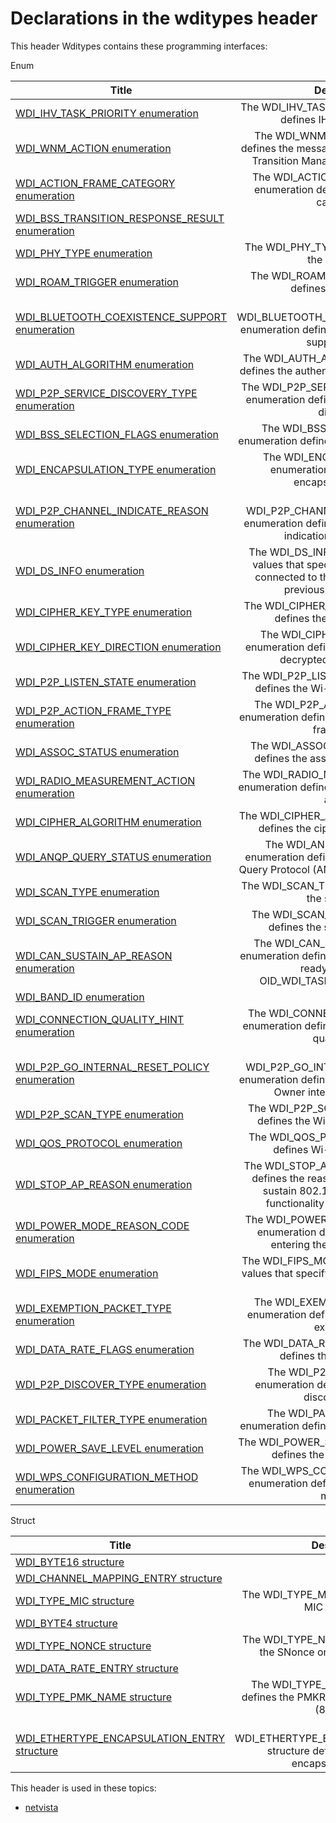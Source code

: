 # Declarations in the wditypes header
This header Wditypes contains these programming interfaces:

Enum

| Title        | Description    |
| ------------- |:-------------:|
| [WDI_IHV_TASK_PRIORITY enumeration](ne-wditypes--wdi-ihv-task-priority.md) | The WDI_IHV_TASK_PRIORITY enumeration defines IHV task priorities. |
| [WDI_WNM_ACTION enumeration](ne-wditypes--wdi-wnm-action.md) | The WDI_WNM_ACTION enumeration defines the message type for 802.11v BSS Transition Management action frames. |
| [WDI_ACTION_FRAME_CATEGORY enumeration](ne-wditypes--wdi-action-frame-category.md) | The WDI_ACTION_FRAME_CATEGORY enumeration defines the action frame categories. |
| [WDI_BSS_TRANSITION_RESPONSE_RESULT enumeration](ne-wditypes--wdi-bss-transition-response-result.md) | TBD |
| [WDI_PHY_TYPE enumeration](ne-wditypes--wdi-phy-type.md) | The WDI_PHY_TYPE enumeration defines the PHY types. |
| [WDI_ROAM_TRIGGER enumeration](ne-wditypes--wdi-roam-trigger.md) | The WDI_ROAM_TRIGGER enumeration defines roam triggers. |
| [WDI_BLUETOOTH_COEXISTENCE_SUPPORT enumeration](ne-wditypes--wdi-bluetooth-coexistence-support.md) | The WDI_BLUETOOTH_COEXISTENCE_SUPPORT enumeration defines Bluetooth coexistence support values. |
| [WDI_AUTH_ALGORITHM enumeration](ne-wditypes--wdi-auth-algorithm.md) | The WDI_AUTH_ALGORITHM enumeration defines the authentication algorithm values. |
| [WDI_P2P_SERVICE_DISCOVERY_TYPE enumeration](ne-wditypes--wdi-p2p-service-discovery-type.md) | The WDI_P2P_SERVICE_DISCOVERY_TYPE enumeration defines the types of service discovery. |
| [WDI_BSS_SELECTION_FLAGS enumeration](ne-wditypes--wdi-bss-selection-flags.md) | The WDI_BSS_SELECTION_FLAGS enumeration defines flags for BSS selection. |
| [WDI_ENCAPSULATION_TYPE enumeration](ne-wditypes--wdi-encapsulation-type.md) | The WDI_ENCAPSULATION_TYPE enumeration defines the Wi-Fi encapsulation types. |
| [WDI_P2P_CHANNEL_INDICATE_REASON enumeration](ne-wditypes--wdi-p2p-channel-indicate-reason.md) | The WDI_P2P_CHANNEL_INDICATE_REASON enumeration defines Wi-Fi Direct channel indication reason values. |
| [WDI_DS_INFO enumeration](ne-wditypes--wdi-ds-info.md) | The WDI_DS_INFO enumeration defines values that specify whether the port is connected to the same DS that it was previously associated to. |
| [WDI_CIPHER_KEY_TYPE enumeration](ne-wditypes--wdi-cipher-key-type.md) | The WDI_CIPHER_KEY_TYPE enumeration defines the cipher key types. |
| [WDI_CIPHER_KEY_DIRECTION enumeration](ne-wditypes--wdi-cipher-key-direction.md) | The WDI_CIPHER_KEY_DIRECTION enumeration defines the traffic directions decrypted by a cipher key. |
| [WDI_P2P_LISTEN_STATE enumeration](ne-wditypes--wdi-p2p-listen-state.md) | The WDI_P2P_LISTEN_STATE enumeration defines the Wi-Fi Direct listen states. |
| [WDI_P2P_ACTION_FRAME_TYPE enumeration](ne-wditypes--wdi-p2p-action-frame-type.md) | The WDI_P2P_ACTION_FRAME_TYPE enumeration defines the Wi-Fi Direct action frame types. |
| [WDI_ASSOC_STATUS enumeration](ne-wditypes--wdi-assoc-status.md) | The WDI_ASSOC_STATUS enumeration defines the association status values. |
| [WDI_RADIO_MEASUREMENT_ACTION enumeration](ne-wditypes--wdi-radio-measurement-action.md) | The WDI_RADIO_MEASUREMENT_ACTION enumeration defines the radio measurement actions. |
| [WDI_CIPHER_ALGORITHM enumeration](ne-wditypes--wdi-cipher-algorithm.md) | The WDI_CIPHER_ALGORITHM enumeration defines the cipher algorithm values. |
| [WDI_ANQP_QUERY_STATUS enumeration](ne-wditypes--wdi-anqp-query-status.md) | The WDI_ANQP_QUERY_STATUS enumeration defines the Access Network Query Protocol (ANQP) query status values. |
| [WDI_SCAN_TYPE enumeration](ne-wditypes--wdi-scan-type.md) | The WDI_SCAN_TYPE enumeration defines the scan types. |
| [WDI_SCAN_TRIGGER enumeration](ne-wditypes--wdi-scan-trigger.md) | The WDI_SCAN_TRIGGER enumeration defines the scan trigger values. |
| [WDI_CAN_SUSTAIN_AP_REASON enumeration](ne-wditypes--wdi-can-sustain-ap-reason.md) | The WDI_CAN_SUSTAIN_AP_REASON enumeration defines the reasons the port is ready to receive a OID_WDI_TASK_START_AP request. |
| [WDI_BAND_ID enumeration](ne-wditypes--wdi-band-id.md) | TBD |
| [WDI_CONNECTION_QUALITY_HINT enumeration](ne-wditypes--wdi-connection-quality-hint.md) | The WDI_CONNECTION_QUALITY_HINT enumeration defines the Wi-Fi connection quality hints. |
| [WDI_P2P_GO_INTERNAL_RESET_POLICY enumeration](ne-wditypes--wdi-p2p-go-internal-reset-policy.md) | The WDI_P2P_GO_INTERNAL_RESET_POLICY enumeration defines the Wi-Fi Direct Group Owner internal reset policies. |
| [WDI_P2P_SCAN_TYPE enumeration](ne-wditypes--wdi-p2p-scan-type.md) | The WDI_P2P_SCAN_TYPE enumeration defines the Wi-Fi Direct scan types. |
| [WDI_QOS_PROTOCOL enumeration](ne-wditypes--wdi-qos-protocol.md) | The WDI_QOS_PROTOCOL enumeration defines Wi-Fi QOS protocols. |
| [WDI_STOP_AP_REASON enumeration](ne-wditypes--wdi-stop-ap-reason.md) | The WDI_STOP_AP_REASON enumeration defines the reasons an adapter cannot sustain 802.11 Access Point (AP) functionality on any of the PHYs. |
| [WDI_POWER_MODE_REASON_CODE enumeration](ne-wditypes--wdi-power-mode-reason-code.md) | The WDI_POWER_MODE_REASON_CODE enumeration defines the reasons for entering the Power Save state. |
| [WDI_FIPS_MODE enumeration](ne-wditypes--wdi-fips-mode.md) | The WDI_FIPS_MODE enumeration defines values that specify if FIPS mode is enabled or not. |
| [WDI_EXEMPTION_PACKET_TYPE enumeration](ne-wditypes--wdi-exemption-packet-type.md) | The WDI_EXEMPTION_PACKET_TYPE enumeration defines the types of packet exemptions. |
| [WDI_DATA_RATE_FLAGS enumeration](ne-wditypes--wdi-data-rate-flags.md) | The WDI_DATA_RATE_FLAGS enumeration defines the data rate flags. |
| [WDI_P2P_DISCOVER_TYPE enumeration](ne-wditypes--wdi-p2p-discover-type.md) | The WDI_P2P_DISCOVER_TYPE enumeration defines the Wi-Fi Direct discovery types. |
| [WDI_PACKET_FILTER_TYPE enumeration](ne-wditypes--wdi-packet-filter-type.md) | The WDI_PACKET_FILTER_TYPE enumeration defines the packet filter types. |
| [WDI_POWER_SAVE_LEVEL enumeration](ne-wditypes--wdi-power-save-level.md) | The WDI_POWER_SAVE_LEVEL enumeration defines the power save levels. |
| [WDI_WPS_CONFIGURATION_METHOD enumeration](ne-wditypes--wdi-wps-configuration-method.md) | The WDI_WPS_CONFIGURATION_METHOD enumeration defines WPS configuration methods. |
Struct

| Title        | Description    |
| ------------- |:-------------:|
| [WDI_BYTE16 structure](ns-wditypes--wdi-byte16.md) | TBD |
| [WDI_CHANNEL_MAPPING_ENTRY structure](ns-wditypes--wdi-channel-mapping-entry.md) | TBD |
| [WDI_TYPE_MIC structure](ns-wditypes--wdi-type-mic.md) | The WDI_TYPE_MIC structure defines the MIC (802.11r). |
| [WDI_BYTE4 structure](ns-wditypes--wdi-byte4.md) | TBD |
| [WDI_TYPE_NONCE structure](ns-wditypes--wdi-type-nonce.md) | The WDI_TYPE_NONCE structure defines the SNonce or ANonce (802.11r). |
| [WDI_DATA_RATE_ENTRY structure](ns-wditypes--wdi-data-rate-entry.md) | TBD |
| [WDI_TYPE_PMK_NAME structure](ns-wditypes--wdi-type-pmk-name.md) | The WDI_TYPE_PMK_NAME structure defines the PMKR0Name or PMKR1Name (802.11r). |
| [WDI_ETHERTYPE_ENCAPSULATION_ENTRY structure](ns-wditypes--wdi-ethertype-encapsulation-entry.md) | The WDI_ETHERTYPE_ENCAPSULATION_ENTRY structure defines an EtherType encapsulation entry. |

This header is used in these topics:

- [netvista](..content/_netvista)
